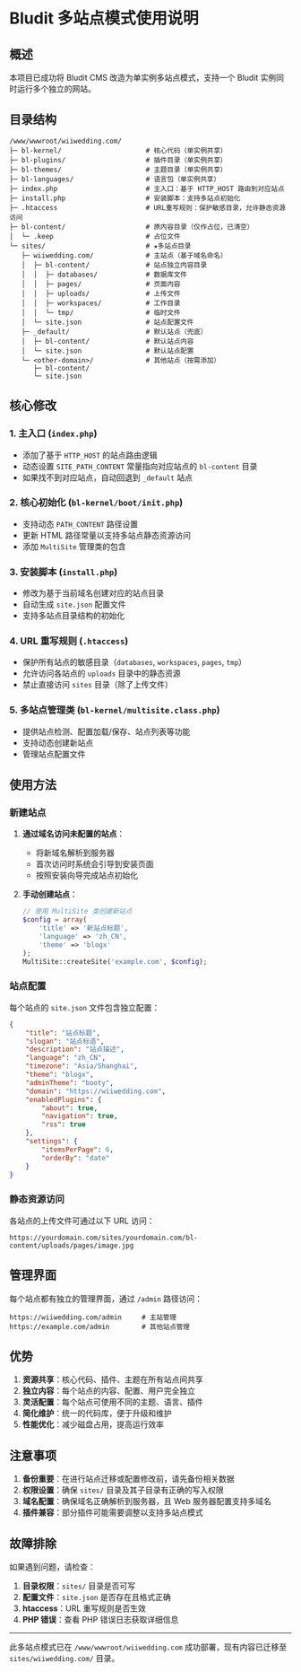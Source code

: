 # Bludit 多站点模式使用说明

## 概述

本项目已成功将 Bludit CMS 改造为单实例多站点模式，支持一个 Bludit 实例同时运行多个独立的网站。

## 目录结构

```
/www/wwwroot/wiiwedding.com/
├─ bl-kernel/                     # 核心代码（单实例共享）
├─ bl-plugins/                    # 插件目录（单实例共享）  
├─ bl-themes/                     # 主题目录（单实例共享）
├─ bl-languages/                  # 语言包（单实例共享）
├─ index.php                      # 主入口：基于 HTTP_HOST 路由到对应站点
├─ install.php                    # 安装脚本：支持多站点初始化
├─ .htaccess                      # URL重写规则：保护敏感目录，允许静态资源访问
├─ bl-content/                    # 原内容目录（仅作占位，已清空）
│  └─ .keep                       # 占位文件
└─ sites/                         # ★多站点目录
   ├─ wiiwedding.com/             # 主站点（基于域名命名）
   │  ├─ bl-content/              # 站点独立内容目录
   │  │  ├─ databases/            # 数据库文件
   │  │  ├─ pages/                # 页面内容
   │  │  ├─ uploads/              # 上传文件
   │  │  ├─ workspaces/           # 工作目录
   │  │  └─ tmp/                  # 临时文件
   │  └─ site.json                # 站点配置文件
   ├─ _default/                   # 默认站点（兜底）
   │  ├─ bl-content/              # 默认站点内容
   │  └─ site.json                # 默认站点配置
   └─ <other-domain>/             # 其他站点（按需添加）
      ├─ bl-content/
      └─ site.json
```

## 核心修改

### 1. 主入口 (`index.php`)
- 添加了基于 `HTTP_HOST` 的站点路由逻辑
- 动态设置 `SITE_PATH_CONTENT` 常量指向对应站点的 `bl-content` 目录
- 如果找不到对应站点，自动回退到 `_default` 站点

### 2. 核心初始化 (`bl-kernel/boot/init.php`)
- 支持动态 `PATH_CONTENT` 路径设置
- 更新 HTML 路径常量以支持多站点静态资源访问
- 添加 `MultiSite` 管理类的包含

### 3. 安装脚本 (`install.php`)
- 修改为基于当前域名创建对应的站点目录
- 自动生成 `site.json` 配置文件
- 支持多站点目录结构的初始化

### 4. URL 重写规则 (`.htaccess`)
- 保护所有站点的敏感目录（`databases`, `workspaces`, `pages`, `tmp`）
- 允许访问各站点的 `uploads` 目录中的静态资源
- 禁止直接访问 `sites` 目录（除了上传文件）

### 5. 多站点管理类 (`bl-kernel/multisite.class.php`)
- 提供站点检测、配置加载/保存、站点列表等功能
- 支持动态创建新站点
- 管理站点配置文件

## 使用方法

### 新建站点

1. **通过域名访问未配置的站点**：
   - 将新域名解析到服务器
   - 首次访问时系统会引导到安装页面
   - 按照安装向导完成站点初始化

2. **手动创建站点**：
   ```php
   // 使用 MultiSite 类创建新站点
   $config = array(
       'title' => '新站点标题',
       'language' => 'zh_CN',
       'theme' => 'blogx'
   );
   MultiSite::createSite('example.com', $config);
   ```

### 站点配置

每个站点的 `site.json` 文件包含独立配置：

```json
{
    "title": "站点标题",
    "slogan": "站点标语",
    "description": "站点描述",
    "language": "zh_CN",
    "timezone": "Asia/Shanghai",
    "theme": "blogx",
    "adminTheme": "booty",
    "domain": "https://wiiwedding.com",
    "enabledPlugins": {
        "about": true,
        "navigation": true,
        "rss": true
    },
    "settings": {
        "itemsPerPage": 6,
        "orderBy": "date"
    }
}
```

### 静态资源访问

各站点的上传文件可通过以下 URL 访问：
```
https://yourdomain.com/sites/yourdomain.com/bl-content/uploads/pages/image.jpg
```

## 管理界面

每个站点都有独立的管理界面，通过 `/admin` 路径访问：
```
https://wiiwedding.com/admin     # 主站管理
https://example.com/admin        # 其他站点管理
```

## 优势

1. **资源共享**：核心代码、插件、主题在所有站点间共享
2. **独立内容**：每个站点的内容、配置、用户完全独立
3. **灵活配置**：每个站点可使用不同的主题、语言、插件
4. **简化维护**：统一的代码库，便于升级和维护
5. **性能优化**：减少磁盘占用，提高运行效率

## 注意事项

1. **备份重要**：在进行站点迁移或配置修改前，请先备份相关数据
2. **权限设置**：确保 `sites/` 目录及其子目录有正确的写入权限
3. **域名配置**：确保域名正确解析到服务器，且 Web 服务器配置支持多域名
4. **插件兼容**：部分插件可能需要调整以支持多站点模式

## 故障排除

如果遇到问题，请检查：

1. **目录权限**：`sites/` 目录是否可写
2. **配置文件**：`site.json` 是否存在且格式正确
3. **htaccess**：URL 重写规则是否生效
4. **PHP 错误**：查看 PHP 错误日志获取详细信息

---

此多站点模式已在 `/www/wwwroot/wiiwedding.com` 成功部署，现有内容已迁移至 `sites/wiiwedding.com/` 目录。
